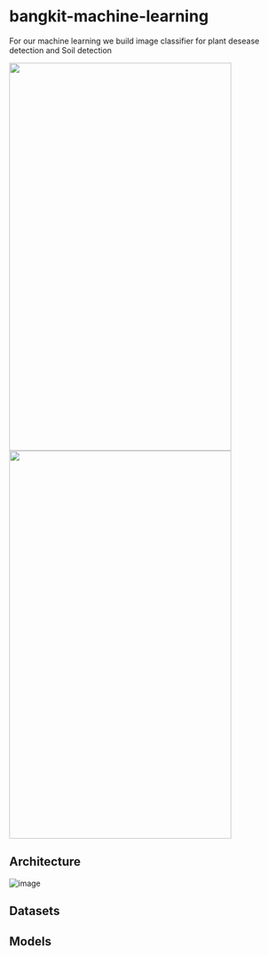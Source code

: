 # bangkit-machine-learning

For our machine learning we build image classifier for plant desease detection and Soil detection

<img src="https://github.com/Terrafarms/bangkit-machine-learning/assets/66078837/71a15c02-e1d8-49ed-8336-67b1de7e8a60"  width="400" height="700">
<img src="https://github.com/Terrafarms/bangkit-machine-learning/assets/66078837/adcae47f-6d06-4ba4-9b13-fea0facb5190"  width="400" height="700">

## Architecture

![image](https://github.com/Terrafarms/bangkit-machine-learning/assets/66078837/986cd74b-3062-43bc-84de-b5a125663e97)


## Datasets



## Models
